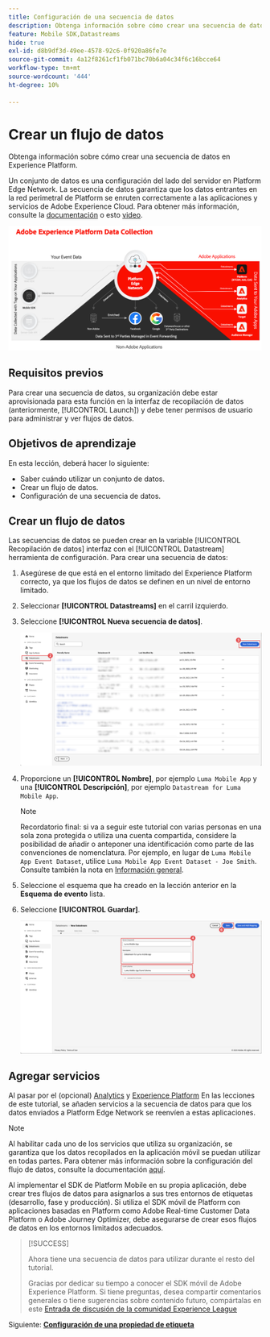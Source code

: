 ```yaml
---
title: Configuración de una secuencia de datos
description: Obtenga información sobre cómo crear una secuencia de datos en Experience Platform.
feature: Mobile SDK,Datastreams
hide: true
exl-id: d8b9df3d-49ee-4578-92c6-0f920a86fe7e
source-git-commit: 4a12f8261cf1fb071bc70b6a04c34f6c16bcce64
workflow-type: tm+mt
source-wordcount: '444'
ht-degree: 10%

---
```


# Crear un flujo de datos

Obtenga información sobre cómo crear una secuencia de datos en Experience Platform.

Un conjunto de datos es una configuración del lado del servidor en Platform Edge Network. La secuencia de datos garantiza que los datos entrantes en la red perimetral de Platform se enruten correctamente a las aplicaciones y servicios de Adobe Experience Cloud. Para obtener más información, consulte la [documentación](https://experienceleague.adobe.com/docs/experience-platform/datastreams/overview.html?lang=es) o esto [video](https://experienceleague.adobe.com/docs/platform-learn/data-collection/edge-network/configure-datastreams.html?lang=es).

![Arquitectura](assets/architecture.png)

## Requisitos previos

Para crear una secuencia de datos, su organización debe estar aprovisionada para esta función en la interfaz de recopilación de datos (anteriormente, [!UICONTROL Launch]) y debe tener permisos de usuario para administrar y ver flujos de datos.

## Objetivos de aprendizaje

En esta lección, deberá hacer lo siguiente:

* Saber cuándo utilizar un conjunto de datos.
* Crear un flujo de datos.
* Configuración de una secuencia de datos.

## Crear un flujo de datos

Las secuencias de datos se pueden crear en la variable [!UICONTROL Recopilación de datos] interfaz con el [!UICONTROL Datastream] herramienta de configuración. Para crear una secuencia de datos:

1. Asegúrese de que está en el entorno limitado del Experience Platform correcto, ya que los flujos de datos se definen en un nivel de entorno limitado.
1. Seleccionar **[!UICONTROL Datastreams]** en el carril izquierdo.
1. Seleccione **[!UICONTROL Nueva secuencia de datos]**.

   ![inicio de flujos de datos](assets/datastream-new.png)

1. Proporcione un **[!UICONTROL Nombre]**, por ejemplo `Luma Mobile App` y una **[!UICONTROL Descripción]**, por ejemplo `Datastream for Luma Mobile App`.

   >[!NOTE]
   >
   >Recordatorio final: si va a seguir este tutorial con varias personas en una sola zona protegida o utiliza una cuenta compartida, considere la posibilidad de añadir o anteponer una identificación como parte de las convenciones de nomenclatura. Por ejemplo, en lugar de `Luma Mobile App Event Dataset`, utilice `Luma Mobile App Event Dataset - Joe Smith`. Consulte también la nota en [Información general](overview.md).

1. Seleccione el esquema que ha creado en la lección anterior en la **Esquema de evento** lista.
1. Seleccione **[!UICONTROL Guardar]**.

   ![nuevos flujos de datos](assets/datastream-name.png)


## Agregar servicios

Al pasar por el (opcional) [Analytics](analytics.md) y [Experience Platform](platform.md) En las lecciones de este tutorial, se añaden servicios a la secuencia de datos para que los datos enviados a Platform Edge Network se reenvíen a estas aplicaciones.

<!--

### Adobe Analytics

1. Select **[!UICONTROL Add Service]**.

1. Add **[!UICONTROL Adobe Analytics]** from the [!UICONTROL Service] list, 

1. Enter the name of the report site that you want to use in **[!UICONTROL Report Suite ID]**.

1. Enable the service by switching **[!UICONTROL Enabled]** on.

1. Select **[!UICONTROL Save]**.

   ![Add Adobe Analytics as datastream service](assets/datastream-service-aa.png)


### Adobe Experience Platform

You might also want to enable the Adobe Experience Platform service. 

>[!IMPORTANT]
>
>You can only enable the Adobe Experience Platform service when having created an event dataset. If you don't already have an event dataset created, follow the instructions [here](platform.md).

1. Click ![Add](https://spectrum.adobe.com/static/icons/workflow_18/Smock_AddCircle_18_N.svg) **[!UICONTROL Add Service]** to add another service.

1. Select **[!UICONTROL Adobe Experience Platform]** from the [!UICONTROL Service] list.

1. Enable the service by switching **[!UICONTROL Enabled]** on.

1. Select the **[!UICONTROL Event Dataset]** that you created as part of the [Create a dataset](platform.md#create-a-dataset) instructions, for example **Luma Mobile App Event Dataset**

1. Select **[!UICONTROL Save]**.

   ![Add Adobe Experience Platform as a datastream service](assets/datastream-service-aep.png)
1. The final configuration should look something like this.
   
   ![datastream settings](assets/datastream-settings.png)

-->


>[!NOTE]
>
>Al habilitar cada uno de los servicios que utiliza su organización, se garantiza que los datos recopilados en la aplicación móvil se puedan utilizar en todas partes. Para obtener más información sobre la configuración del flujo de datos, consulte la documentación [aquí](https://experienceleague.adobe.com/docs/experience-platform/datastreams/overview.html?lang=es).

Al implementar el SDK de Platform Mobile en su propia aplicación, debe crear tres flujos de datos para asignarlos a sus tres entornos de etiquetas (desarrollo, fase y producción). Si utiliza el SDK móvil de Platform con aplicaciones basadas en Platform como Adobe Real-time Customer Data Platform o Adobe Journey Optimizer, debe asegurarse de crear esos flujos de datos en los entornos limitados adecuados.

>[!SUCCESS]
>
>Ahora tiene una secuencia de datos para utilizar durante el resto del tutorial.
>
>Gracias por dedicar su tiempo a conocer el SDK móvil de Adobe Experience Platform. Si tiene preguntas, desea compartir comentarios generales o tiene sugerencias sobre contenido futuro, compártalas en este [Entrada de discusión de la comunidad Experience League](https://experienceleaguecommunities.adobe.com/t5/adobe-experience-platform-data/tutorial-discussion-implement-adobe-experience-cloud-in-mobile/td-p/443796)

Siguiente: **[Configuración de una propiedad de etiqueta](configure-tags.md)**
